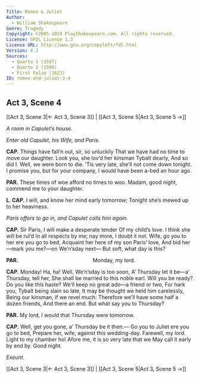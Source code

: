 ```yaml
---
Title: Romeo & Juliet
Author: 
  - William Shakespeare
Genre: Tragedy
Copyright: ©2005-2024 PlayShakespeare.com. All rights reserved.
License: GFDL License 1.3
License URL: http://www.gnu.org/copyleft/fdl.html
Version: 4.3
Sources:
  - Quarto 1 (1597)
  - Quarto 2 (1599)
  - First Folio (1623)
ID: romeo-and-juliet-3-4
---
```


## Act 3, Scene 4
[[Act 3, Scene 3|← Act 3, Scene 3]] | [[Act 3, Scene 5|Act 3, Scene 5 →]]

*A room in Capulet’s house.*

*Enter old Capulet, his Wife, and Paris.*

**CAP.**
Things have fall’n out, sir, so unluckily
That we have had no time to move our daughter.
Look you, she lov’d her kinsman Tybalt dearly,
And so did I. Well, we were born to die.
’Tis very late, she’ll not come down tonight.
I promise you, but for your company,
I would have been a-bed an hour ago.

**PAR.**
These times of woe afford no times to woo.
Madam, good night, commend me to your daughter.

**L. CAP.**
I will, and know her mind early tomorrow;
Tonight she’s mewed up to her heaviness.

*Paris offers to go in, and Capulet calls him again.*

**CAP.**
Sir Paris, I will make a desperate tender
Of my child’s love. I think she will be rul’d
In all respects by me; nay more, I doubt it not.
Wife, go you to her ere you go to bed,
Acquaint her here of my son Paris’ love,
And bid her—mark you me?—on We’n’sday next⁠—
But soft, what day is this?

**PAR.**
              Monday, my lord.

**CAP.**
Monday! Ha, ha! Well, We’n’sday is too soon,
A’ Thursday let it be—a’ Thursday, tell her,
She shall be married to this noble earl.
Will you be ready? Do you like this haste?
We’ll keep no great ado—a friend or two,
For hark you, Tybalt being slain so late,
It may be thought we held him carelessly,
Being our kinsman, if we revel much:
Therefore we’ll have some half a dozen friends,
And there an end. But what say you to Thursday?

**PAR.**
My lord, I would that Thursday were tomorrow.

**CAP.**
Well, get you gone, a’ Thursday be it then.⁠—
Go you to Juliet ere you go to bed,
Prepare her, wife, against this wedding-day.
Farewell, my lord. Light to my chamber ho!
Afore me, it is so very late that we
May call it early by and by. Good night.

*Exeunt.*

[[Act 3, Scene 3|← Act 3, Scene 3]] | [[Act 3, Scene 5|Act 3, Scene 5 →]]